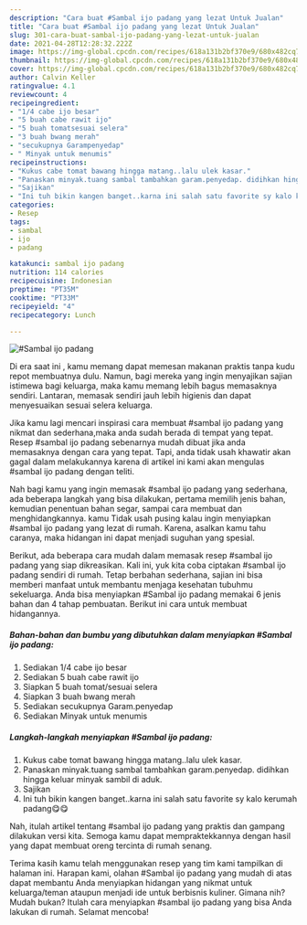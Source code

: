 ```yaml
---
description: "Cara buat #Sambal ijo padang yang lezat Untuk Jualan"
title: "Cara buat #Sambal ijo padang yang lezat Untuk Jualan"
slug: 301-cara-buat-sambal-ijo-padang-yang-lezat-untuk-jualan
date: 2021-04-28T12:28:32.222Z
image: https://img-global.cpcdn.com/recipes/618a131b2bf370e9/680x482cq70/sambal-ijo-padang-foto-resep-utama.jpg
thumbnail: https://img-global.cpcdn.com/recipes/618a131b2bf370e9/680x482cq70/sambal-ijo-padang-foto-resep-utama.jpg
cover: https://img-global.cpcdn.com/recipes/618a131b2bf370e9/680x482cq70/sambal-ijo-padang-foto-resep-utama.jpg
author: Calvin Keller
ratingvalue: 4.1
reviewcount: 4
recipeingredient:
- "1/4 cabe ijo besar"
- "5 buah cabe rawit ijo"
- "5 buah tomatsesuai selera"
- "3 buah bwang merah"
- "secukupnya Garampenyedap"
- " Minyak untuk menumis"
recipeinstructions:
- "Kukus cabe tomat bawang hingga matang..lalu ulek kasar."
- "Panaskan minyak.tuang sambal tambahkan garam.penyedap. didihkan hingga keluar minyak sambil di aduk."
- "Sajikan"
- "Ini tuh bikin kangen banget..karna ini salah satu favorite sy kalo kerumah padang😋😋"
categories:
- Resep
tags:
- sambal
- ijo
- padang

katakunci: sambal ijo padang 
nutrition: 114 calories
recipecuisine: Indonesian
preptime: "PT35M"
cooktime: "PT33M"
recipeyield: "4"
recipecategory: Lunch

---
```



![#Sambal ijo padang](https://img-global.cpcdn.com/recipes/618a131b2bf370e9/680x482cq70/sambal-ijo-padang-foto-resep-utama.jpg)

Di era  saat ini , kamu memang dapat memesan makanan praktis tanpa kudu repot membuatnya dulu. Namun, bagi mereka yang ingin menyajikan sajian istimewa bagi keluarga, maka kamu memang lebih bagus memasaknya sendiri. Lantaran, memasak sendiri jauh lebih higienis dan dapat menyesuaikan sesuai selera keluarga.

Jika kamu lagi mencari inspirasi cara membuat #sambal ijo padang yang nikmat dan sederhana,maka anda sudah berada di tempat yang tepat. Resep #sambal ijo padang  sebenarnya mudah dibuat jika anda memasaknya dengan cara yang tepat. Tapi, anda tidak usah khawatir akan gagal dalam melakukannya 
karena di artikel ini kami akan mengulas #sambal ijo padang dengan teliti.  



Nah bagi kamu yang ingin memasak #sambal ijo padang yang sederhana, ada beberapa langkah yang bisa dilakukan, pertama memilih jenis bahan, kemudian penentuan bahan segar, sampai cara membuat dan menghidangkannya. kamu Tidak usah pusing kalau ingin menyiapkan #sambal ijo padang yang lezat di rumah. Karena, asalkan kamu  tahu caranya, maka hidangan ini dapat menjadi suguhan yang spesial.

Berikut, ada beberapa cara mudah dalam memasak resep #sambal ijo padang yang siap dikreasikan. Kali ini, yuk kita coba ciptakan #sambal ijo padang sendiri di rumah. Tetap berbahan sederhana, sajian ini bisa memberi manfaat untuk membantu menjaga kesehatan tubuhmu sekeluarga. Anda bisa menyiapkan #Sambal ijo padang memakai 6 jenis bahan dan 4 tahap pembuatan. Berikut ini cara untuk membuat hidangannya.

<!--inarticleads1-->

##### Bahan-bahan dan bumbu yang dibutuhkan dalam menyiapkan #Sambal ijo padang:

1. Sediakan 1/4 cabe ijo besar
1. Sediakan 5 buah cabe rawit ijo
1. Siapkan 5 buah tomat/sesuai selera
1. Siapkan 3 buah bwang merah
1. Sediakan secukupnya Garam.penyedap
1. Sediakan  Minyak untuk menumis




<!--inarticleads2-->

##### Langkah-langkah menyiapkan #Sambal ijo padang:

1. Kukus cabe tomat bawang hingga matang..lalu ulek kasar.
1. Panaskan minyak.tuang sambal tambahkan garam.penyedap. didihkan hingga keluar minyak sambil di aduk.
1. Sajikan
1. Ini tuh bikin kangen banget..karna ini salah satu favorite sy kalo kerumah padang😋😋




Nah, itulah artikel tentang  #sambal ijo padang  yang praktis dan gampang dilakukan versi kita. Semoga kamu dapat mempraktekkannya dengan hasil yang dapat membuat oreng tercinta di rumah senang. 

Terima kasih kamu telah menggunakan resep yang tim kami tampilkan di halaman ini. Harapan kami, olahan  #Sambal ijo padang yang mudah di atas dapat membantu Anda menyiapkan hidangan yang nikmat untuk keluarga/teman ataupun menjadi ide untuk berbisnis kuliner. Gimana nih? Mudah bukan? Itulah cara menyiapkan #sambal ijo padang yang bisa Anda lakukan di rumah. Selamat mencoba!

